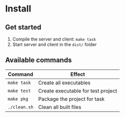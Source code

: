 
# Install


## Get started

1. Compile the server and client: `make task`
2. Start server and client in the `dist/` folder

## Available commands

|   Command                     |   Effect                                    |
| ----------------------------- | ------------------------------------------- |
|  `make task`                  |   Create all executables                    |     
|  `make test`                  |   Create executable for test project        |     
|  `make pkg`                   |   Package the project for task              |     
| `./clean.sh`                  |   Clean all built files                     |	
